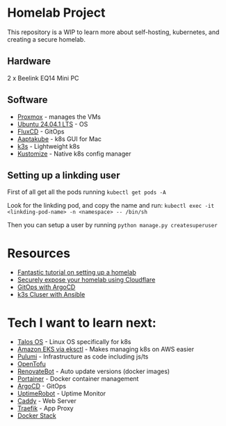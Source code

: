 # Homelab Project
This repository is a WIP to learn more about self-hosting, kubernetes, and creating a secure homelab. 

## Hardware
2 x Beelink EQ14 Mini PC


## Software
- [Proxmox](https://www.proxmox.com/en/) - manages the VMs
- [Ubuntu 24.04.1 LTS](https://ubuntu.com/download/server) - OS
- [FluxCD](https://fluxcd.io/) - GitOps
- [Aaptakube](https://aptakube.com/) - k8s GUI for Mac
- [k3s](https://k3s.io/) - Lightweight k8s
- [Kustomize](https://kustomize.io/) - Native k8s config manager


## Setting up a linkding user
First of all get all the pods running
`kubectl get pods -A`

Look for the linkding pod, and copy the name and run:
`kubectl exec -it <linkding-pod-name> -n <namespace> -- /bin/sh`

Then you can setup a user by running
`python manage.py createsuperuser`

# Resources
- [Fantastic tutorial on setting up a homelab](https://bash.ghost.io/)
- [Securely expose your homelab using Cloudflare](https://github.com/adyanth/cloudflare-operator)
- [GitOps with ArgoCD](https://confixa.medium.com/a-step-by-step-guide-of-kubernetes-deployment-with-argo-cd-for-nodejs-application-31746a41a5d1)
- [k3s Cluser with Ansible](https://axivo.com/k3s-cluster/)


# Tech I want to learn next:

- [Talos OS](https://www.talos.dev/) - Linux OS specifically for k8s
- [Amazon EKS via eksctl](https://eksctl.io/) - Makes managing k8s on AWS easier
- [Pulumi](https://www.pulumi.com/) - Infrastructure as code including js/ts
- [OpenTofu](https://opentofu.org/)
- [RenovateBot](https://docs.renovatebot.com/) - Auto update versions (docker images)
- [Portainer](https://www.portainer.io/) - Docker container management
- [ArgoCD](https://argo-cd.readthedocs.io/en/stable/) - GitOps
- [UptimeRobot](https://uptimerobot.com/) - Uptime Monitor
- [Caddy](https://caddyserver.com/) - Web Server
- [Traefik](https://traefik.io/traefik/) - App Proxy
- [Docker Stack](https://www.youtube.com/watch?v=ZmL46xVdYzM&t=612s) 